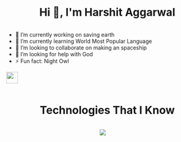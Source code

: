 
<div id="user-content-toc">
  <ul align="center">
    <summary><h1 style="display: inline-block">Hi 👋, I'm Harshit Aggarwal</h1></summary>
  </ul>
</div>



- 🔭 I’m currently working on saving earth
- 🌱 I’m currently learning World Most Popular Language
- 👯 I’m looking to collaborate on making an spaceship
- 🤔 I’m looking for help with God
- ⚡ Fun fact: Night Owl
<!-- - 💬 Ask me about ... -->
<!-- - 📫 How to reach me:  -->
<!-- - 😄 Pronouns: ... -->

<div >
  
  
<div id="user-content-toc">
<img src="https://cultofthepartyparrot.com/parrots/hd/githubparrot.gif" width="30" height="30"/>
  <ul align="center">
    <summary><h1 style="display: inline-block">Technologies That I Know </h1></summary>
  </ul>
</div>
</div>


<p align="center">
  <a href="https://skillicons.dev">
    <img src="https://skillicons.dev/icons?i=html,css,js,react,tailwind,redux,express,mongodb,nodejs,c,cpp,git,aws,bootstrap,py,discord,figma,firebase,github,java,kotlin,linux,mysql,nextjs,postman,ts,vscode&perline=15" />
  </a>
</p>



